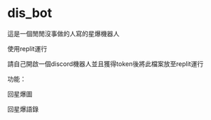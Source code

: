 # dis_bot

這是一個閒閒沒事做的人寫的星爆機器人

使用replit運行

請自己開啟一個discord機器人並且獲得token後將此檔案放至replit運行


功能：

回星爆圖

回星爆語錄
